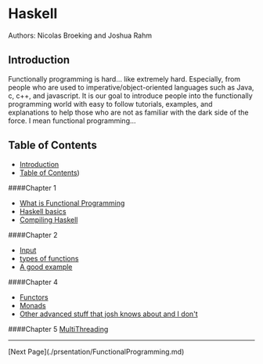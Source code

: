 Haskell
=======

Authors: Nicolas Broeking and Joshua Rahm


Introduction
------------

Functionally programming is hard... like extremely hard. Especially, from people who are used to imperative/object-oriented languages such as Java, c, c++, and javascript. It is our goal to introduce people into the functionally programming world with easy to follow tutorials, examples, and explanations to help those who are not as familiar with the dark side of the force. I mean functional programming… 

Table of Contents
-----------------

* [Introduction](./README.md#introduction)  
* [Table of Contents](./README.md#table-of-contents))  

####Chapter 1
* [What is Functional Programming](./presentation/FunctionalProgramming.md)  
* [Haskell basics](./presentation/BasicHaskell.md)  
* [Compiling Haskell](./presentation/CompilingHaskell.md)  
	
####Chapter 2
* [Input](./presentation/Input.md)  
* [types of functions](./presentation/functions.md)  
* [A good example](./presentation/whatever.md)  

####Chapter 4
* [Functors](./presentation/Functors.md)  
* [Monads](./presentation/Monads.md)  
* [Other advanced stuff that josh knows about and I don't](./presentation/stuff)  

####Chapter 5
[MultiThreading](./presentation/MultiThreading.md)  


<!---
At the bottom of every page we need a next and previous button 
-->

<hr>
[Next Page](./prsentation/FunctionalProgramming.md)
